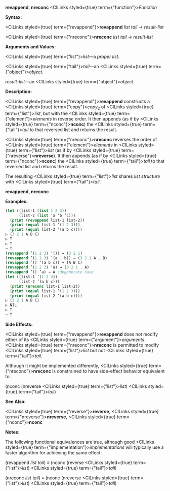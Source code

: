 **revappend, nreconc** <ClLinks styled={true} term={"function"}><i>Function</i></ClLinks> 



**Syntax:** 



<ClLinks styled={true} term={"revappend"}><b>revappend</b></ClLinks> *list tail → result-list* 



<ClLinks styled={true} term={"nreconc"}><b>nreconc</b></ClLinks> *list tail → result-list* 



**Arguments and Values:** 



<ClLinks styled={true} term={"list"}><i>list</i></ClLinks>—a *proper list*. 



<ClLinks styled={true} term={"tail"}><i>tail</i></ClLinks>—an <ClLinks styled={true} term={"object"}><i>object</i></ClLinks>. 



*result-list*—an <ClLinks styled={true} term={"object"}><i>object</i></ClLinks>. 



**Description:** 



<ClLinks styled={true} term={"revappend"}><b>revappend</b></ClLinks> constructs a <ClLinks styled={true} term={"copy"}><i>copy</i></ClLinks><sub>2</sub> of <ClLinks styled={true} term={"list"}><i>list</i></ClLinks>, but with the <ClLinks styled={true} term={"element"}><i>elements</i></ClLinks> in reverse order. It then appends (as if by <ClLinks styled={true} term={"nconc"}><b>nconc</b></ClLinks>) the <ClLinks styled={true} term={"tail"}><i>tail</i></ClLinks> to that reversed list and returns the result. 



<ClLinks styled={true} term={"nreconc"}><b>nreconc</b></ClLinks> reverses the order of <ClLinks styled={true} term={"element"}><i>elements</i></ClLinks> in <ClLinks styled={true} term={"list"}><i>list</i></ClLinks> (as if by <ClLinks styled={true} term={"nreverse"}><b>nreverse</b></ClLinks>). It then appends (as if by <ClLinks styled={true} term={"nconc"}><b>nconc</b></ClLinks>) the <ClLinks styled={true} term={"tail"}><i>tail</i></ClLinks> to that reversed list and returns the result. 



The resulting <ClLinks styled={true} term={"list"}><i>list</i></ClLinks> shares *list structure* with <ClLinks styled={true} term={"tail"}><i>tail</i></ClLinks>. 







 



 



**revappend, nreconc** 



**Examples:**
```lisp
(let ((list-1 (list 1 2 3)) 
      (list-2 (list ’a ’b ’c))) 
  (print (revappend list-1 list-2)) 
  (print (equal list-1 ’(1 2 3))) 
  (print (equal list-2 ’(a b c)))) 
▷ (3 2 1 A B C) 
▷ T 
▷ T 
→ T 
(revappend ’(1 2 3) ’()) → (3 2 1) 
(revappend ’(1 2 3) ’(a . b)) → (3 2 1 A . B) 
(revappend ’() ’(a b c)) → (A B C) 
(revappend ’(1 2 3) ’a) → (3 2 1 . A) 
(revappend ’() ’a) → A ;degenerate case 
(let ((list-1 ’(1 2 3)) 
      (list-2 ’(a b c))) 
  (print (nreconc list-1 list-2)) 
  (print (equal list-1 ’(1 2 3))) 
  (print (equal list-2 ’(a b c)))) 
▷ (3 2 1 A B C) 
▷ NIL 
▷ T 
→ T 
```
**Side Effects:** 



<ClLinks styled={true} term={"revappend"}><b>revappend</b></ClLinks> does not modify either of its <ClLinks styled={true} term={"argument"}><i>arguments</i></ClLinks>. <ClLinks styled={true} term={"nreconc"}><b>nreconc</b></ClLinks> is permitted to modify <ClLinks styled={true} term={"list"}><i>list</i></ClLinks> but not <ClLinks styled={true} term={"tail"}><i>tail</i></ClLinks>. 



Although it might be implemented differently, <ClLinks styled={true} term={"nreconc"}><b>nreconc</b></ClLinks> is constrained to have side-effect behavior equivalent to: 



(nconc (nreverse <ClLinks styled={true} term={"list"}><i>list</i></ClLinks>) <ClLinks styled={true} term={"tail"}><i>tail</i></ClLinks>) 



**See Also:** 



<ClLinks styled={true} term={"reverse"}><b>reverse</b></ClLinks>, <ClLinks styled={true} term={"nreverse"}><b>nreverse</b></ClLinks>, <ClLinks styled={true} term={"nconc"}><b>nconc</b></ClLinks> 



**Notes:** 



The following functional equivalences are true, although good <ClLinks styled={true} term={"implementation"}><i>implementations</i></ClLinks> will typically use a faster algorithm for achieving the same effect: 







 



 



(revappend *list tail*) *≡* (nconc (reverse <ClLinks styled={true} term={"list"}><i>list</i></ClLinks>) <ClLinks styled={true} term={"tail"}><i>tail</i></ClLinks>) 



(nreconc *list tail*) *≡* (nconc (nreverse <ClLinks styled={true} term={"list"}><i>list</i></ClLinks>) <ClLinks styled={true} term={"tail"}><i>tail</i></ClLinks>) 



